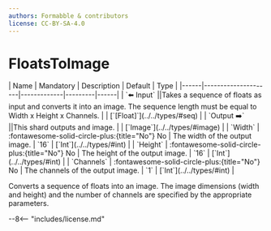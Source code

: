 ```yaml
---
authors: Formabble & contributors
license: CC-BY-SA-4.0
---
```



# FloatsToImage

<div class="sh-parameters" markdown="1">
| Name | Mandatory | Description | Default | Type |
|------|---------------------|-------------|---------|------|
| `⬅️ Input` ||Takes a sequence of floats as input and converts it into an image. The sequence length must be equal to Width x Height x Channels. | | [`[Float]`](../../types/#seq) |
| `Output ➡️` ||This shard outputs and image. | | [`Image`](../../types/#image) |
| `Width` | :fontawesome-solid-circle-plus:{title="No"} No  | The width of the output image. | `16` | [`Int`](../../types/#int) |
| `Height` | :fontawesome-solid-circle-plus:{title="No"} No  | The height of the output image. | `16` | [`Int`](../../types/#int) |
| `Channels` | :fontawesome-solid-circle-plus:{title="No"} No  | The channels of the output image. | `1` | [`Int`](../../types/#int) |

</div>

Converts a sequence of floats into an image. The image dimensions (width and height) and the number of channels are specified by the appropriate parameters.

--8<-- "includes/license.md"

